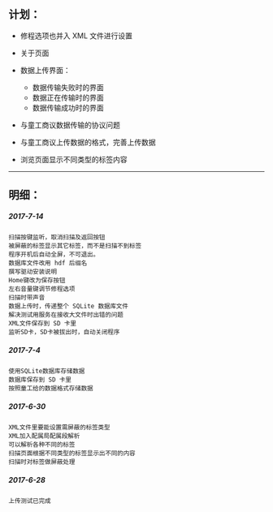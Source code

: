 计划：
---------

- 修程选项也并入 XML 文件进行设置

- 关于页面

- 数据上传界面：
    - 数据传输失败时的界面
    - 数据正在传输时的界面
    - 数据传输成功时的界面

- 与童工商议数据传输的协议问题

- 与童工商议上传数据的格式，完善上传数据

- 浏览页面显示不同类型的标签内容

*********

明细：
--------

##### 2017-7-14
    扫描按键监听，取消扫描及返回按钮
    被屏蔽的标签显示其它标签，而不是扫描不到标签
    程序开机后自动全屏，不可退出。
    数据库文件改用 hdf 后缀名
    撰写驱动安装说明
    Home键改为保存按钮
    左右音量键调节修程选项
    扫描时带声音
    数据上传时，传递整个 SQLite 数据库文件
    解决测试用服务在接收大文件时出错的问题
    XML文件保存到 SD 卡里
    监听SD卡，SD卡被拔出时，自动关闭程序

##### 2017-7-4
    使用SQLite数据库存储数据
    数据库保存到 SD 卡里
    按照童工给的数据格式存储数据

##### 2017-6-30
    XML文件里要能设置需屏蔽的标签类型
    XML加入配属局配属段解析
    可以解析各种不同的标签
    扫描页面根据不同类型的标签显示出不同的内容
    扫描时对标签做屏蔽处理

##### 2017-6-28
    上传测试已完成